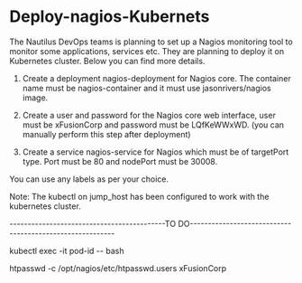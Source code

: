 # Deploy-nagios-Kubernets

The Nautilus DevOps teams is planning to set up a Nagios monitoring tool to monitor some applications, services etc. They are planning to deploy it on Kubernetes cluster. Below you can find more details.


1) Create a deployment nagios-deployment for Nagios core. The container name must be nagios-container and it must use jasonrivers/nagios image.

2) Create a user and password for the Nagios core web interface, user must be xFusionCorp and password must be LQfKeWWxWD. (you can manually perform this step after deployment)

3) Create a service nagios-service for Nagios which must be of targetPort type. Port must be 80 and nodePort must be 30008.

You can use any labels as per your choice.

Note: The kubectl on jump_host has been configured to work with the kubernetes cluster.



-------------------------------------------TO DO---------------------------------------------------------




kubectl exec -it  pod-id -- bash 

htpasswd -c /opt/nagios/etc/htpasswd.users xFusionCorp


 
